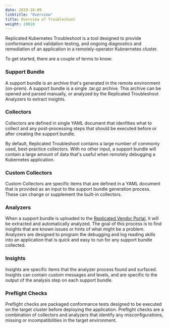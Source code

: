 ```yaml
---
date: 2019-10-09
linktitle: "Overview"
title: Overview of Troubleshoot
weight: 20010
---
```


Replicated Kubernetes Troubleshoot is a tool designed to provide conformance and validation testing, and ongoing diagnostics and remediation of an application in a remotely-operator Kubnernetes cluster.

To get started, there are a couple of terms to know:

### Support Bundle

A support bundle is an archive that's generated in the remote environment (on-prem). A support bundle is a single .tar.gz archive. This archive can be opened and parsed manually, or analyzed by the Replicated Troubleshoot Analyzers to extract insights.

### Collectors

Collectors are defined in single YAML document that idenfities what to collect and any post-processing steps that should be executed before or after creating the support bundle.

By default, Replicated Troubleshoot contains a large number of commonly used, best-practice collectors. With no other input, a support bundle will contain a large amount of data that's useful when remotely debugging a Kubernetes application.

### Custom Collectors

Custom Collectors are specific items that are defined in a YAML document that is provided as an input to the support bundle generation process. These can change or supplement the built-in collectors.

### Analyzers

When a support bundle is uploaded to the [Replicated Vendor Portal](https://vendor.replicated.com), it will be extracted and automatically analyzed. The goal of this process is to find insights that are known issues or hints of what might be a problem. Analyzers are designed to program the debugging and log reading skills into an application that is quick and easy to run for any support bundle collected.

### Insights

Insights are specific items that the analyzer process found and surfaced. Insights can contain custom messages and levels, and are specific to the output of the analysis step on each support bundle.

### Preflight Checks

Preflight checks are packaged conformance tests designed to be executed on the target cluster before deploying the application. Preflight checks are a combination of collectors and analyzers that identify any misconfigurations, missing or incompatibilities in the target environment.
